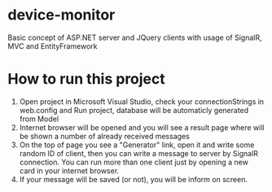 # device-monitor
Basic concept of ASP.NET server and JQuery clients with usage of SignalR, MVC and EntityFramework

<h1>How to run this project</h1>
<p>
  <ol>
    <li>Open project in Microsoft Visual Studio, check your connectionStrings in web.config and Run project, database will be automaticly generated from Model</li>
    <li>Internet browser will be opened and you will see a result page where will be shown a number of already received messages</li>
    <li>On the top of page you see a "Generator" link, open it and write some random ID of client, then you can write a message to server by SignalR connection. You can run more than one client just by opening a new card in your internet browser.</li>
    <li>If your message will be saved (or not), you will be inform on screen.</li>
  </ol>
</p>
